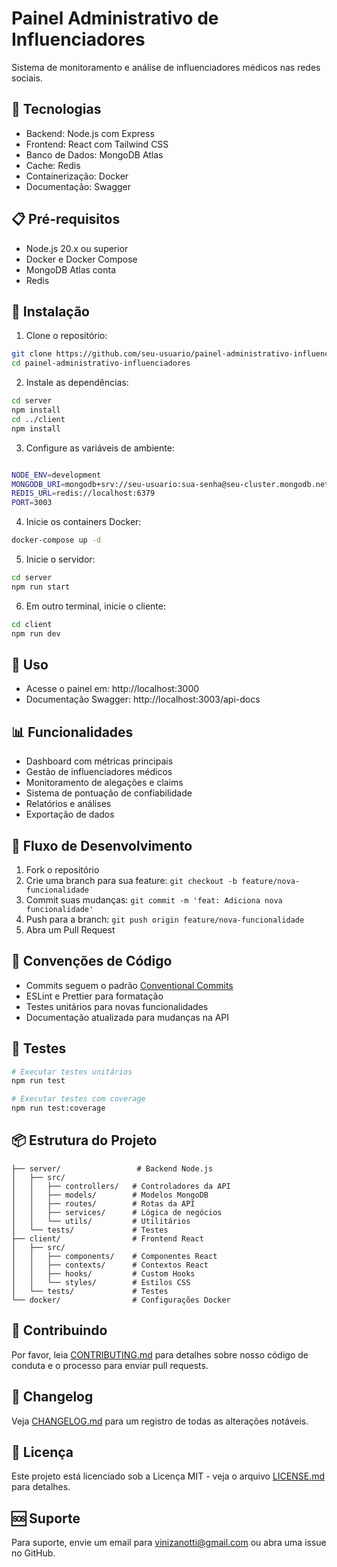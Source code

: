 # Painel Administrativo de Influenciadores

Sistema de monitoramento e análise de influenciadores médicos nas redes sociais.

## 🚀 Tecnologias

- Backend: Node.js com Express
- Frontend: React com Tailwind CSS
- Banco de Dados: MongoDB Atlas
- Cache: Redis
- Containerização: Docker
- Documentação: Swagger

## 📋 Pré-requisitos

- Node.js 20.x ou superior
- Docker e Docker Compose
- MongoDB Atlas conta
- Redis

## 🔧 Instalação

1. Clone o repositório:
```bash
git clone https://github.com/seu-usuario/painel-administrativo-influenciadores.git
cd painel-administrativo-influenciadores
```

2. Instale as dependências:
```bash
cd server
npm install
cd ../client
npm install
```

3. Configure as variáveis de ambiente:
```bash

NODE_ENV=development
MONGODB_URI=mongodb+srv://seu-usuario:sua-senha@seu-cluster.mongodb.net/influencer-dashboard?retryWrites=true&w=majority&appName=ClusterInfluencers
REDIS_URL=redis://localhost:6379
PORT=3003
```

4. Inicie os containers Docker:
```bash
docker-compose up -d
```

5. Inicie o servidor:
```bash
cd server
npm run start
```

6. Em outro terminal, inicie o cliente:
```bash
cd client
npm run dev
```

## 🚀 Uso

- Acesse o painel em: http://localhost:3000
- Documentação Swagger: http://localhost:3003/api-docs

## 📊 Funcionalidades

- Dashboard com métricas principais
- Gestão de influenciadores médicos
- Monitoramento de alegações e claims
- Sistema de pontuação de confiabilidade
- Relatórios e análises
- Exportação de dados

## 🔄 Fluxo de Desenvolvimento

1. Fork o repositório
2. Crie uma branch para sua feature: `git checkout -b feature/nova-funcionalidade`
3. Commit suas mudanças: `git commit -m 'feat: Adiciona nova funcionalidade'`
4. Push para a branch: `git push origin feature/nova-funcionalidade`
5. Abra um Pull Request

## 📝 Convenções de Código

- Commits seguem o padrão [Conventional Commits](https://www.conventionalcommits.org/)
- ESLint e Prettier para formatação
- Testes unitários para novas funcionalidades
- Documentação atualizada para mudanças na API

## 🧪 Testes

```bash
# Executar testes unitários
npm run test

# Executar testes com coverage
npm run test:coverage
```

## 📦 Estrutura do Projeto

```
├── server/                 # Backend Node.js
│   ├── src/
│   │   ├── controllers/   # Controladores da API
│   │   ├── models/        # Modelos MongoDB
│   │   ├── routes/        # Rotas da API
│   │   ├── services/      # Lógica de negócios
│   │   └── utils/         # Utilitários
│   └── tests/             # Testes
├── client/                # Frontend React
│   ├── src/
│   │   ├── components/    # Componentes React
│   │   ├── contexts/      # Contextos React
│   │   ├── hooks/         # Custom Hooks
│   │   └── styles/        # Estilos CSS
│   └── tests/             # Testes
└── docker/                # Configurações Docker
```

## 🤝 Contribuindo

Por favor, leia [CONTRIBUTING.md](CONTRIBUTING.md) para detalhes sobre nosso código de conduta e o processo para enviar pull requests.

## 📜 Changelog

Veja [CHANGELOG.md](CHANGELOG.md) para um registro de todas as alterações notáveis.

## 📄 Licença

Este projeto está licenciado sob a Licença MIT - veja o arquivo [LICENSE.md](LICENSE.md) para detalhes.

## 🆘 Suporte

Para suporte, envie um email para vinizanotti@gmail.com ou abra uma issue no GitHub.